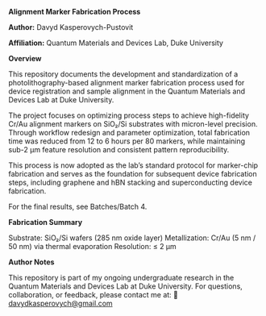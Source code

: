 **Alignment Marker Fabrication Process**

**Author:** Davyd Kasperovych-Pustovit

**Affiliation:** Quantum Materials and Devices Lab, Duke University

**Overview**

This repository documents the development and standardization of a photolithography-based alignment marker fabrication process used for device registration and sample alignment in the Quantum Materials and Devices Lab at Duke University.

The project focuses on optimizing process steps to achieve high-fidelity Cr/Au alignment markers on SiO₂/Si substrates with micron-level precision. Through workflow redesign and parameter optimization, total fabrication time was reduced from 12 to 6 hours per 80 markers, while maintaining sub-2 µm feature resolution and consistent pattern reproducibility.

This process is now adopted as the lab’s standard protocol for marker-chip fabrication and serves as the foundation for subsequent device fabrication steps, including graphene and hBN stacking and superconducting device fabrication.

For the final results, see Batches/Batch 4.

**Fabrication Summary**

Substrate: SiO₂/Si wafers (285 nm oxide layer)
Metallization: Cr/Au (5 nm / 50 nm) via thermal evaporation
Resolution: ≤ 2 µm

**Author Notes**

This repository is part of my ongoing undergraduate research in the Quantum Materials and Devices Lab at Duke University.
For questions, collaboration, or feedback, please contact me at:
📧 davydkasperovych@gmail.com
